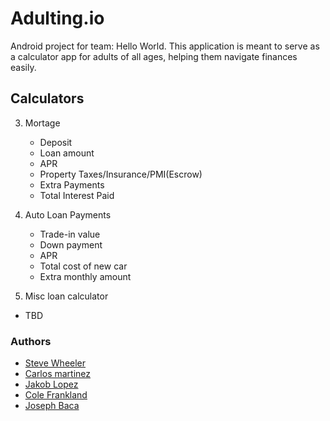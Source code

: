 # Adulting.io
Android project for team: Hello World. This application is meant to serve as a calculator app for adults of all ages, helping them navigate finances easily.

## Calculators
3. Mortage
   - Deposit
   - Loan amount
   - APR
   - Property Taxes/Insurance/PMI(Escrow)
   - Extra Payments
   - Total Interest Paid

4. Auto Loan Payments
   - Trade-in value
   - Down payment
   - APR
   - Total cost of new car
   - Extra monthly amount

7. Misc loan calculator
  - TBD


### Authors
- [Steve Wheeler](https://github.com/itswheeler)
- [Carlos martinez](https://github.com/Cima9642) 
- [Jakob Lopez](https://github.com/JakTheMan)
- [Cole Frankland](https://github.com/Nullctipus) 
- [Joseph Baca](https://github.com/idontknowkarate)
